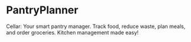 # PantryPlanner
Cellar: Your smart pantry manager. Track food, reduce waste, plan meals, and order groceries. Kitchen management made easy!
